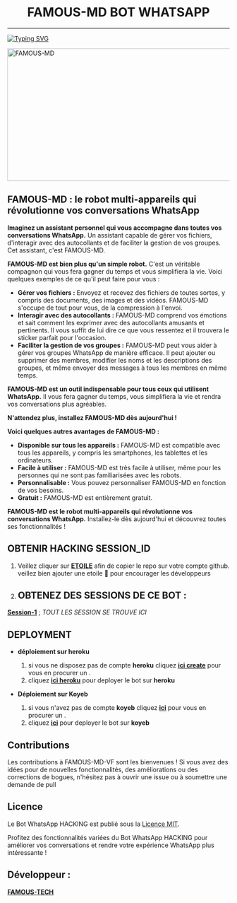 
<h1 align="center"> FAMOUS-MD BOT WHATSAPP  </h1>
<p align="center">  

***
  
<a href="https://git.io/typing-svg"><img src="https://readme-typing-svg.demolab.com?font=Black+Ops+One&size=50&pause=1000&color=1BAFBAFF&center=true&width=910&height=100&lines=FAMOUS-MD-VF LE ROBOT+RÉVOLUTIONNE;MULTI+APPAREIL+WHATSAPP+BOT;CRÉER+PAR+FAMOUS-+TECH;DATE+de+publication+21.11.2024" alt="Typing SVG" /></a>
  </p>
    <img alt="FAMOUS-MD" width="700" height="300" src="https://files.catbox.moe/6yegga.jpg">
<p align="center">
<p align="center">


 ## FAMOUS-MD : le robot multi-appareils qui révolutionne vos conversations WhatsApp

**Imaginez un assistant personnel qui vous accompagne dans toutes vos conversations WhatsApp.** Un assistant capable de gérer vos fichiers, d'interagir avec des autocollants et de faciliter la gestion de vos groupes. Cet assistant, c'est FAMOUS-MD.

**FAMOUS-MD est bien plus qu'un simple robot.** C'est un véritable compagnon qui vous fera gagner du temps et vous simplifiera la vie. Voici quelques exemples de ce qu'il peut faire pour vous :

* **Gérer vos fichiers :** Envoyez et recevez des fichiers de toutes sortes, y compris des documents, des images et des vidéos. FAMOUS-MD s'occupe de tout pour vous, de la compression à l'envoi.
* **Interagir avec des autocollants :** FAMOUS-MD comprend vos émotions et sait comment les exprimer avec des autocollants amusants et pertinents. Il vous suffit de lui dire ce que vous ressentez et il trouvera le sticker parfait pour l'occasion.
* **Faciliter la gestion de vos groupes :** FAMOUS-MD peut vous aider à gérer vos groupes WhatsApp de manière efficace. Il peut ajouter ou supprimer des membres, modifier les noms et les descriptions des groupes, et même envoyer des messages à tous les membres en même temps.

**FAMOUS-MD est un outil indispensable pour tous ceux qui utilisent WhatsApp.** Il vous fera gagner du temps, vous simplifiera la vie et rendra vos conversations plus agréables.

**N'attendez plus, installez FAMOUS-MD dès aujourd'hui !**

**Voici quelques autres avantages de FAMOUS-MD :**

* **Disponible sur tous les appareils :** FAMOUS-MD est compatible avec tous les appareils, y compris les smartphones, les tablettes et les ordinateurs.
* **Facile à utiliser :** FAMOUS-MD est très facile à utiliser, même pour les personnes qui ne sont pas familiarisées avec les robots.
* **Personnalisable :** Vous pouvez personnaliser FAMOUS-MD en fonction de vos besoins.
* **Gratuit :** FAMOUS-MD est entièrement gratuit.

**FAMOUS-MD est le robot multi-appareils qui révolutionne vos conversations WhatsApp.** Installez-le dès aujourd'hui et découvrez toutes ses fonctionnalités !

## OBTENIR HACKING SESSION_ID 

1. Veillez cliquer sur **[ETOILE](https://github.com/Famous-Tech/FAMOUS-MD-VF/stargazers)** afin de copier le repo sur votre compte github.  veillez bien ajouter une etoile 🌟 pour encourager les développeurs 

2. ## OBTENEZ DES SESSIONS DE CE  BOT : <br>
  
[**Session-1**]()  ; *TOUT  LES SESSION  SE TROUVE ICI*

 

## DEPLOYMENT 
- **déploiement sur heroku**
  1. si vous ne disposez pas de compte **heroku** cliquez [**ici create**](https://id.heroku.com/login) pour vous en procurer un .
  2.  cliquez [**ici heroku**](https://dashboard.heroku.com/new?template=https://github.com/Famous-Tech/FAMOUS-MD-VF) pour deployer le bot sur **heroku**

- **Déploiement sur Koyeb**
  1. si vous n'avez pas de compte **koyeb** cliquez [**ici**](https://dashboard.koyeb.com/signup) pour vous en procurer un .
  2.  cliquez [**ici**](https://app.koyeb.com/apps/deploy?type=git&repository=https://github.com/Famous-Tech/FAMOUS-MD-VF/tree/main?tab=readme-ov-file&branch=main&name=famous-md&env%5BNOM_OWNER%5D=Famous-Tech&env%5BPREFIXE%5D=~&env%5BMODE_PUBLIC%5D=non&env%5BLECTURE_AUTO_STATUS%5D=non&env%5BTELECHARGER_AUTO_STATUS%5D=oui&env%5BNOM_BOT%5D=Zokou+2.0&env%5BLIENS_MENU%5D=https://static.animecorner.me/2023/08/op2.jpg&env%5BNUMERO_OWNER%5D=22573777061&env%5BETAT%5D=1&env%5BDATABASE_URL%5D=postgres://zokou_user:b9o2NIT2r7YmvzQbH65e4Ub7ixY3T0jr@dpg-cma2fsfqd2ns73dscejg-a.oregon-postgres.render.com/zokou&env%5BWARN_COUNT%5D=3&env%5BSTARTING_BOT_MESSAGE%5D=oui&env%5BANTI_DELETE_MESSAGE%5D=oui
  ) pour deployer le bot sur **koyeb**

## Contributions

Les contributions à FAMOUS-MD-VF sont les bienvenues ! Si vous avez des idées pour de nouvelles fonctionnalités, des améliorations ou des corrections de bogues, n'hésitez pas à ouvrir une issue ou à soumettre une demande de pull 


                
## Licence

Le Bot WhatsApp HACKING est publié sous la [Licence MIT](https://opensource.org/licenses/MIT).

Profitez des fonctionnalités variées du Bot WhatsApp HACKING pour améliorer vos conversations et rendre votre expérience WhatsApp plus intéressante !


## Développeur :
 
  [**FAMOUS-TECH**](https://wa.me/50943782508)<br>
 
